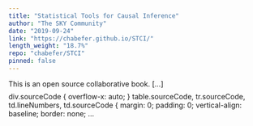 ```yaml
---
title: "Statistical Tools for Causal Inference"
author: "The SKY Community"
date: "2019-09-24"
link: "https://chabefer.github.io/STCI/"
length_weight: "18.7%"
repo: "chabefer/STCI"
pinned: false
---
```


This is an open source collaborative book. [...] $$
\newcommand{\uns}[1]{\mathbf{1}[#1]}
\newcommand{\esp}[1]{\mathbf{E}[#1]}
\newcommand{\Ind}{\perp\kern-5pt\perp}
\newcommand{\var}[1]{\mathbf{V}[ #1 ]}
\newcommand{\cov}[1]{\mathbf{C}[ #1 ]}
\newcommand{\plim}[1]{\text{plim}_{ #1 \rightarrow \infty}}
\newcommand{\plims}{\text{plim}}
\newcommand{\partder}[2]{\frac{\partial #1}{\partial #2}}
\DeclareMathOperator{\diag}{diag}
$$ div.sourceCode { overflow-x: auto; }
table.sourceCode, tr.sourceCode, td.lineNumbers, td.sourceCode { margin: 0; padding: 0; vertical-align: baseline; border: none; ...
